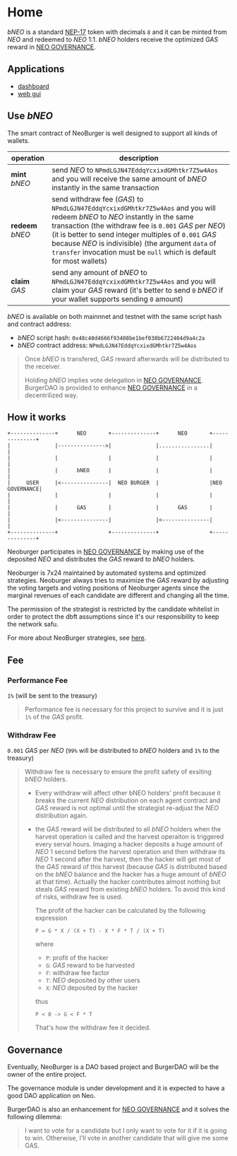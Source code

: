 # Home

*bNEO* is a standard [NEP-17](https://docs.neo.org/docs/en-us/develop/write/nep17.html) token with decimals `8` and it can be minted from *NEO* and redeemed to *NEO* 1:1. *bNEO* holders receive the optimized *GAS* reward in [NEO GOVERNANCE](https://neo.org/gov).

## Applications

- [dashboard](/dashboard/)
- [web gui](https://neoburger.io)

## Use *bNEO*

The smart contract of NeoBurger is well designed to support all kinds of wallets.

| operation | description |
| --- | --- |
| **mint** *bNEO* | send *NEO* to `NPmdLGJN47EddqYcxixdGMhtkr7Z5w4Aos` and you will receive the same amount of *bNEO* instantly in the same transaction |
| **redeem** *bNEO* | send withdraw fee (*GAS*) to `NPmdLGJN47EddqYcxixdGMhtkr7Z5w4Aos` and you will redeem *bNEO* to *NEO* instantly in the same transaction (the withdraw fee is `0.001` *GAS* per *NEO*) (it is better to send integer multiples of `0.001` *GAS* because *NEO* is indivisible) (the argument `data` of `transfer` invocation must be `null` which is default for most wallets) |
| **claim** *GAS* | send any amount of *bNEO* to `NPmdLGJN47EddqYcxixdGMhtkr7Z5w4Aos` and you will claim your *GAS* reward (it's better to send `0` *bNEO* if your wallet supports sending `0` amount) |

*bNEO* is available on both mainnnet and testnet with the same script hash and contract address:

- *bNEO* script hash: `0x48c40d4666f93408be1bef038b6722404d9a4c2a`
- *bNEO* contract address: `NPmdLGJN47EddqYcxixdGMhtkr7Z5w4Aos`

> Once *bNEO* is transfered, *GAS* reward afterwards will be distributed to the receiver.
> 
> Holding *bNEO* implies vote delegation in [NEO GOVERNANCE](https://neo.org/gov). BurgerDAO is provided to enhance [NEO GOVERNANCE](https://neo.org/gov) in a decentrilized way.

## How it works

```
+--------------+      NEO       +--------------+      NEO       +--------------+
|              |--------------->|              |................|              |
|              |                |              |                |              |
|              |      bNEO      |              |                |              |
|     USER     |<---------------|  NEO BURGER  |                |NEO GOVERNANCE|
|              |                |              |                |              |
|              |      GAS       |              |      GAS       |              |
|              |<---------------|              |<---------------|              |
+--------------+                +--------------+                +--------------+
```

Neoburger participates in [NEO GOVERNANCE](https://neo.org/gov) by making use of the deposited *NEO* and distributes the *GAS* reward to *bNEO* holders.

Neoburger is 7x24 maintained by automated systems and optimized strategies. Neoburger always tries to maximize the *GAS* reward by adjusting the voting targets and voting positions of Neoburger agents since the marginal revenues of each candidate are different and changing all the time.

The permission of the strategist is restricted by the candidate whitelist in order to protect the dbft assumptions since it's our responsibility to keep the network safu.

For more about NeoBurger strategies, see [here](/strategy).

## Fee

### Performance Fee

`1%` (will be sent to the treasury)

> Performance fee is necessary for this project to survive and it is just `1%` of the *GAS* profit.

### Withdraw Fee

`0.001` *GAS* per *NEO* (`99%` will be distributed to *bNEO* holders and `1%` to the treasury)

> Withdraw fee is necessary to ensure the profit safety of exsiting *bNEO* holders.
>
> - Every withdraw will affect other bNEO holders' profit because it breaks the current *NEO* distribution on each agent contract and *GAS* reward is not optimal until the strategist re-adjust the *NEO* distribution again.
> 
> - the *GAS* reward will be distributed to all *bNEO* holders when the harvest operation is called and the harvest operaiton is triggered every serval hours. Imaging a hacker deposits a huge amount of *NEO* 1 second before the harvest operation and then withdraw its *NEO* 1 second after the harvest, then the hacker will get most of the *GAS* reward of this harvest (because *GAS* is distributed based on the *bNEO* balance and the hacker has a huge amount of *bNEO* at that time). Actually the hacker contributes almost nothing but steals *GAS* reward from existing *bNEO* holders. To avoid this kind of risks, withdraw fee is used.
>
>     The profit of the hacker can be calculated by the following expression
>     
>     ```
>     P = G * X / (X + T) - X * F * T / (X + T)
>     ```
>     
>     where
>     
>     - `P`: profit of the hacker
>     - `G`: *GAS* reward to be harvested
>     - `F`: withdraw fee factor
>     - `T`: *NEO* deposited by other users
>     - `X`: *NEO* deposited by the hacker
>     
>     thus
>     
>     ```
>     P < 0 -> G < F * T
>     ```
>     
>     That's how the withdraw fee it decided.

## Governance

Eventually, NeoBurger is a DAO based project and BurgerDAO will be the owner of the entire project.

The governance module is under development and it is expected to have a good DAO application on Neo.

BurgerDAO is also an enhancement for [NEO GOVERNANCE](https://neo.org/gov) and it solves the following dilemma:

> I want to vote for a candidate but I only want to vote for it if it is going to win. Otherwise, I'll vote in another candidate that will give me some GAS.
